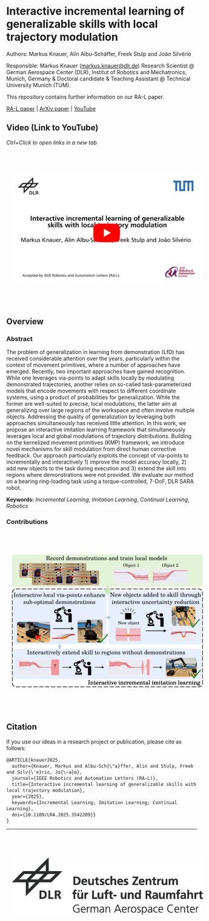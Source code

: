 # Interactive incremental learning of generalizable skills with local trajectory modulation
<base target="_blank">

Authors: Markus Knauer, Alin Albu-Schäffer, Freek Stulp and João Silvério

Responsible: Markus Knauer (markus.knauer@dlr.de) 
Research Scientist @ German Aerospace Center (DLR), Institut of Robotics and Mechatronics, Munich, Germany &
Doctoral candidate & Teaching Assistant @ Technical University Munich (TUM).

This repository contains further information on our RA-L paper.

[RA-L paper](https://ieeexplore.ieee.org/document/10887119/) | [ArXiv paper](https://arxiv.org/abs/2409.05655) | [YouTube](https://youtu.be/nqigz0l1syA)


## Video (Link to YouTube)
*Ctrl+Click to open links in a new tab*

<div align="center">
  <a href="https://www.youtube.com/watch?v=nqigz0l1syA" target="_blank"><img src="images/Thumbnail.jpg" hspace="3%" vspace="60px"></a>
</div>

## Overview

### Abstract
The problem of generalization in learning from demonstration (LfD) has received considerable attention over the years, particularly within the context of movement primitives, where a number of approaches have emerged. Recently, two important approaches have gained recognition. While one leverages via-points to adapt skills locally by modulating demonstrated trajectories, another relies on so-called task-parameterized models that encode movements with respect to different coordinate systems, using a product of probabilities for generalization. While the former are well-suited to precise, local modulations, the latter aim at generalizing over large regions of the workspace and often involve multiple objects. Addressing the quality of generalization by leveraging both approaches simultaneously has received little attention. In this work, we propose an interactive imitation learning framework that simultaneously leverages local and global modulations of trajectory distributions. Building on the kernelized movement primitives (KMP) framework, we introduce novel mechanisms for skill modulation from direct human corrective feedback. Our approach particularly exploits the concept of via-points to incrementally and interactively 1) improve the model accuracy locally, 2) add new objects to the task during execution and 3) extend the skill into regions where demonstrations were not provided. We evaluate our method on a bearing ring-loading task using a torque-controlled, 7-DoF, DLR SARA robot.

**Keywords:** *Incremental Learning*, *Imitation Learning*, *Continual Learning*, *Robotics*

### Contributions
<div align="center">
  <a href="https://arxiv.org/abs/2409.05655" target="_blank"><img src="images/approach_overview.jpg" hspace="3%" vspace="60px"></a>
</div>


## Citation 

If you use our ideas in a research project or publication, please cite as follows:

```
@ARTICLE{knauer2025,
  author={Knauer, Markus and Albu-Sch{\"a}ffer, Alin and Stulp, Freek and Silv{\'e}rio, Jo{\~a}o},
  journal={IEEE Robotics and Automation Letters (RA-L)}, 
  title={Interactive incremental learning of generalizable skills with local trajectory modulation}, 
  year={2025},
  keywords={Incremental Learning; Imitation Learning; Continual Learning},
  doi={10.1109/LRA.2025.3542209}}
}
```

---

<div align="center">
  <a href="https://www.dlr.de/EN/Home/home_node.html"><img src="images/logo.svg" hspace="3%" vspace="60px"></a>
</div>
